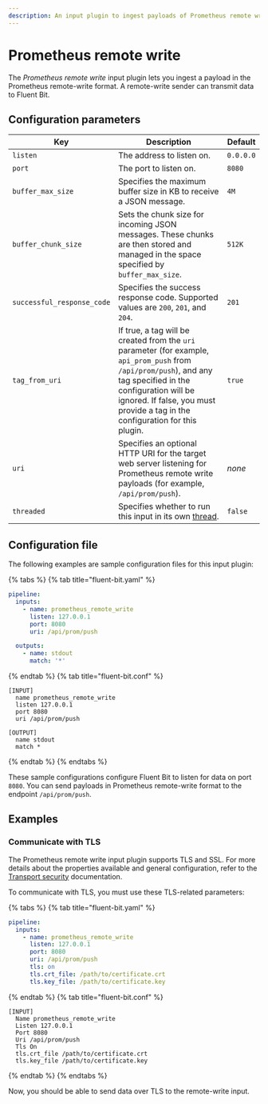 ```yaml
---
description: An input plugin to ingest payloads of Prometheus remote write
---
```


# Prometheus remote write

The _Prometheus remote write_ input plugin lets you ingest a payload in the Prometheus remote-write format. A remote-write sender can transmit data to Fluent Bit.

## Configuration parameters

| Key                        | Description                                                                                                                                                                                                                                      | Default   |
|----------------------------|--------------------------------------------------------------------------------------------------------------------------------------------------------------------------------------------------------------------------------------------------|-----------|
| `listen`                   | The address to listen on.                                                                                                                                                                                                                        | `0.0.0.0` |
| `port`                     | The port to listen on.                                                                                                                                                                                                                           | `8080`    |
| `buffer_max_size`          | Specifies the maximum buffer size in KB to receive a JSON message.                                                                                                                                                                               | `4M`      |
| `buffer_chunk_size`        | Sets the chunk size for incoming JSON messages. These chunks are then stored and managed in the space specified by `buffer_max_size`.                                                                                                            | `512K`    |
| `successful_response_code` | Specifies the success response code. Supported values are `200`, `201`, and `204`.                                                                                                                                                               | `201`     |
| `tag_from_uri`             | If true, a tag will be created from the `uri` parameter (for example, `api_prom_push` from `/api/prom/push`), and any tag specified in the configuration will be ignored. If false, you must provide a tag in the configuration for this plugin. | `true`    |
| `uri`                      | Specifies an optional HTTP URI for the target web server listening for Prometheus remote write payloads (for example, `/api/prom/push`).                                                                                                         | _none_    |
| `threaded`                 | Specifies whether to run this input in its own [thread](../../administration/multithreading.md#inputs).                                                                                                                                          | `false`   |

## Configuration file

The following examples are sample configuration files for this input plugin:

{% tabs %}
{% tab title="fluent-bit.yaml" %}

```yaml
pipeline:
  inputs:
    - name: prometheus_remote_write
      listen: 127.0.0.1
      port: 8080
      uri: /api/prom/push

  outputs:
    - name: stdout
      match: '*'
```

{% endtab %}
{% tab title="fluent-bit.conf" %}

```text
[INPUT]
  name prometheus_remote_write
  listen 127.0.0.1
  port 8080
  uri /api/prom/push

[OUTPUT]
  name stdout
  match *
```

{% endtab %}
{% endtabs %}

These sample configurations configure Fluent Bit to listen for data on port `8080`. You can send payloads in Prometheus remote-write format to the endpoint `/api/prom/push`.

## Examples

### Communicate with TLS

The Prometheus remote write input plugin supports TLS and SSL. For more details about the properties available and general configuration, refer to the [Transport security](../../administration/transport-security.md) documentation.

To communicate with TLS, you must use these TLS-related parameters:

{% tabs %}
{% tab title="fluent-bit.yaml" %}

```yaml
pipeline:
  inputs:
    - name: prometheus_remote_write
      listen: 127.0.0.1
      port: 8080
      uri: /api/prom/push
      tls: on
      tls.crt_file: /path/to/certificate.crt
      tls.key_file: /path/to/certificate.key
```

{% endtab %}
{% tab title="fluent-bit.conf" %}

```text
[INPUT]
  Name prometheus_remote_write
  Listen 127.0.0.1
  Port 8080
  Uri /api/prom/push
  Tls On
  tls.crt_file /path/to/certificate.crt
  tls.key_file /path/to/certificate.key
```

{% endtab %}
{% endtabs %}

Now, you should be able to send data over TLS to the remote-write input.
